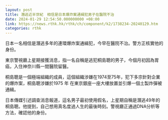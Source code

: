 ```yaml
---
layout: post
title: 潛逃近半世紀　相信是日本爆炸案通緝犯男子在醫院不治
date: 2024-01-29 12:54:50.000000000 +08:00
link: https://news.rthk.hk/rthk/ch/component/k2/1738234-20240129.htm
categories: rthk
---
```


日本一名相信是潛逃多年的連環爆炸案通緝犯，今早在醫院不治。警方正核實他的身份。

東京警視廳上星期接獲消息，指一名自稱是逃犯桐島聰的男子，今個月初因為胃癌，入住神奈川縣一間醫院留醫。

桐島聰是一個極端組織的成員，這個組織涉嫌在1974至75年，犯下多宗針對企業的爆炸案，桐島聰涉嫌於1975 年 在東京銀座一座大樓放置並引爆一個土製炸彈被通緝。

日本傳媒引述調查消息報道，這名男子最初使用假名，上星期自稱是潛逃49年的桐島聰。他提到，自己想用真名度過人生的最後時刻。警視廳正通過DNA分析等方法，確認他的身份。
